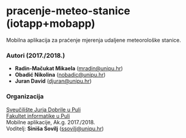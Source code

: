 # pracenje-meteo-stanice (iotapp+mobapp)
Mobilna aplikacija za praćenje mjerenja udaljene meteorološke stanice.

### Autori (2017./2018.)
- **Radin-Mačukat Mikaela** (mradin@unipu.hr)
- **Obadić Nikolina**	(nobadic@unipu.hr)
- **Juran David**	(djuran@unipu.hr)

### Organizacija
[Sveučilište Jurja Dobrile u Puli](http://www.unipu.hr/)   
[Fakultet informatike u Puli](https://fipu.unipu.hr/)  
Mobilne aplikacije, Ak.g. 2017./2018.  
Voditelj: **Siniša Sovilj** (ssovilj@unipu.hr)
